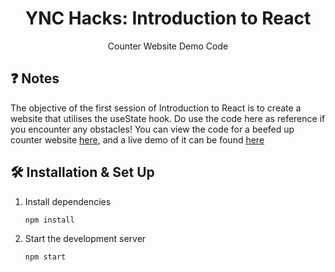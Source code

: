 <h1 align="center">
  YNC Hacks: Introduction to React
</h1>
<p align="center">
  Counter Website Demo Code
</p>

## ❓ Notes

The objective of the first session of Introduction to React is to create a website that utilises the useState hook. Do use the code here as reference if you encounter any obstacles! You can view the code for a beefed up counter website [here](https://github.com/leonardtng/fancy-counter), and a live demo of it can be found [here](http://fancy-counter.s3-website-ap-southeast-1.amazonaws.com/)

## 🛠 Installation & Set Up

1. Install dependencies

   ```sh
   npm install
   ```

2. Start the development server

   ```sh
   npm start
   ```
